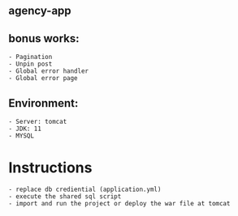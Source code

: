 ## agency-app

## bonus works: 
    - Pagination
    - Unpin post
    - Global error handler
    - Global error page
    
## Environment: 
    - Server: tomcat 
    - JDK: 11
    - MYSQL

# Instructions
    - replace db crediential (application.yml)
    - execute the shared sql script
    - import and run the project or deploy the war file at tomcat
